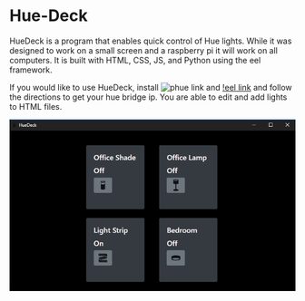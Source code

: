 # Hue-Deck

HueDeck is a program that enables quick control of Hue lights. While it was designed to work on a small screen and a raspberry pi
it will work on all computers. It is built with HTML, CSS, JS, and Python using the eel framework.

If you would like to use HueDeck, install ![phue link](https://github.com/studioimaginaire/phue) and [!eel link](https://github.com/samuelhwilliams/Eel)
and follow the directions to get your hue bridge ip. You are able to edit and add lights to HTML files.

![HueDeck](https://github.com/enemetz/Hue-Deck/blob/master/HueDeck%201_7_2020%201_07_39%20PM.png) 
